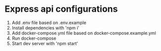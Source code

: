 # Express api configurations

1. Add .env file based on .env.example
2. Install dependencies with 'npm i'
3. Add docker-compose.yml file based on docker-compose.example.yml
4. Run docker-compose
5. Start dev server with 'npm start'
